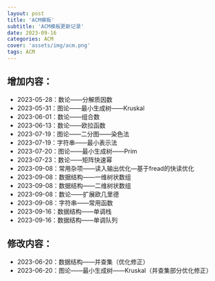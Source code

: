 ```yaml
---
layout: post
title: 'ACM模板'
subtitle: 'ACM模板更新记录'
date: 2023-09-16
categories: ACM
cover: 'assets/img/acm.png'
tags: ACM
---
```


## 增加内容：
- 2023-05-28：数论——分解质因数    
- 2023-05-31：图论——最小生成树——Kruskal
- 2023-06-01：数论——组合数
- 2023-06-13：数论——欧拉函数
- 2023-07-19：图论——二分图——染色法
- 2023-07-19：字符串——最小表示法
- 2023-07-20：图论——最小生成树——Prim
- 2023-07-23：数论——矩阵快速幂
- 2023-09-08：常用杂项——读入输出优化—基于fread的快读优化
- 2023-09-08：数据结构——一维树状数组
- 2023-09-08：数据结构——二维树状数组
- 2023-09-08：数论——扩展欧几里德
- 2023-09-08：字符串——常用函数
- 2023-09-16：数据结构——单调栈
- 2023-09-16：数据结构——单调队列

## 修改内容：
- 2023-06-20：数据结构——并查集（优化修正）
- 2023-06-20：图论——最小生成树——Kruskal（并查集部分优化修正）
